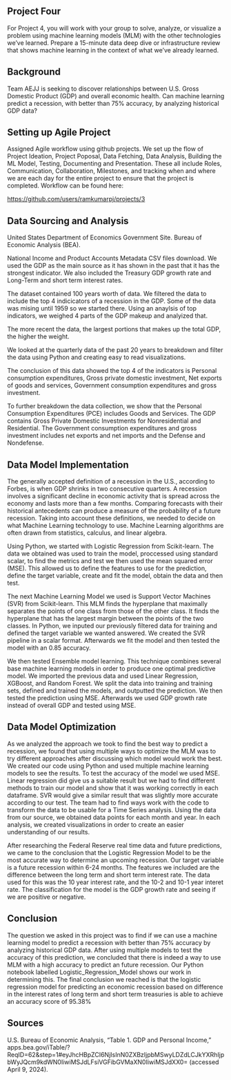 ## Project Four

For Project 4, you will work with your group to solve, analyze, or visualize a problem using machine learning models (MLM) with the other technologies we’ve learned. Prepare a 15-minute data deep dive or infrastructure review that shows machine learning in the context of what we’ve already learned.

## Background

Team AEJJ is seeking to discover relationships between U.S. Gross Domestic Product (GDP) and overall economic health. Can machine learning predict a recession, with better than 75% accuracy, by analyzing historical GDP data?

## Setting up Agile Project

Assigned Agile workflow using github projects.  We set up the flow of Project Ideation, Project Poposal, Data Fetching, Data Analysis, Building the ML Model, Testing, Documenting and Presentation. These all include Roles, Communication, Collaboration, Milestones, and tracking when and where we are each day for the entire project to ensure that the project is completed.  Workflow can be found here:

https://github.com/users/ramkumarpj/projects/3

## Data Sourcing and Analysis

United States Department of Economics Government Site. Bureau of Economic Analysis (BEA).

National Income and Product Accounts Metadata CSV files download. We used the GDP as the main source as it has shown in the past that it has the strongest indicator.  We also included the Treasury GDP growth rate and Long-Term and short term interest rates.

The dataset contained 100 years worth of data.  We filtered the data to include the top 4 indicicators of a recession in the GDP. Some of the data was mising until 1959 so we started there.  Using an anaylsis of top indicators, we weighed 4 parts of the GDP makeup and analyized that.  

The more recent the data, the largest portions that makes up the total GDP, the higher the weight.

We looked at the quarterly data of the past 20 years to breakdown and filter the data using Python and creating easy to read visualizations.

The conclusion of this data showed the top 4 of the indicators is Personal consumption expenditures, Gross private domestic investment, Net exports of goods and services, Government consumption expenditures and gross investment.

To further breakdown the data collection, we show that the Personal Consumption Expenditures (PCE) includes Goods and Services. The GDP contains Gross Private Domestic Investments for Nonresidential and Residential. The Government consumption expenditures and gross investment includes net exports and net imports and the Defense and Nondefense.

## Data Model Implementation

The generally accepted definition of a recession in the U.S., according to Forbes, is when GDP shrinks in two consecutive quarters. A recession involves a significant decline in economic activity that is spread across the economy and lasts more than a few months. Comparing forecasts with their historical antecedents can produce a measure of the probability of a future recession. Taking into account these definitions, we needed to decide on what Machine Learning technology to use.  Machine Learning algorithms are often drawn from statistics, calculus, and linear algebra. 

Using Python, we started with Logistic Regression from Scikit-learn. The data we obtained was used to train the model, proccessed using standard scalar, to find the metrics and test we then used the mean squared error (MSE).  This allowed us to define the features to use for the prediction, define the target variable, create and fit the model, obtain the data and then test.

The next Machine Learning Model we used is Support Vector Machines (SVR) from Scikit-learn. This MLM finds the hyperplane that maximally separates the points of one class from those of the other class. It finds the hyperplane that has the largest margin between the points of the two classes. In Python, we inputed our previously filtered data for training and defined the target variable we wanted answered. We created the SVR pipeline in a scalar format. Afterwards we fit the model and then tested the model with an 0.85 accuracy.

We then tested Ensemble model learning. This technique combines several base machine learning models in order to produce one optimal predictive model. We imported the previous data and used Linear Regression,  XGBoost, and Random Forest. We split the data into training and training sets, defined and trained the models, and outputted the prediction. We then tested the prediction using MSE.  Afterwards we used GDP growth rate instead of overall GDP and tested using MSE.

## Data Model Optimization

As we analyzed the approach we took to find the best way to predict a recession, we found that using multiple ways to optimize the MLM was to try different approaches after discussing which model would work the best.  We created our code using Python and used multiple machine learning models to see the results. To test the accuracy of the model we used MSE.  Linear regression did give us a suitable result but we had to find different methods to train our model and show that it was working correctly in each dataframe.  SVR would give a similar result that was slightly more accurate according to our test. The team had to find ways work with the code to transform the data to be usable for a Time Series analysis. Using the data from our source, we obtained data points for each month and year. In each analysis, we created visualizations in order to create an easier understanding of our results.

After researching the Federal Reserve real time data and future predictions, we came to the conclusion that the Logistic Regression Model to be the most accurate way to determine an upcoming recession.  Our target variable is a future recession within 6-24 months.  The features we included are the difference between the long term and short term interest rate. The data used for this was the 10 year interest rate, and the 10-2 and 10-1 year interet rate.  The classification for the model is the GDP growth rate and seeing if we are positive or negative.

## Conclusion

The question we asked in this project was to find if we can use a machine learning model to predict a recession with better than 75% accuracy by analyzing historical GDP data. After using multiple models to test the accuracy of this prediction, we concluded that there is indeed a way to use MLM with a high accuracy to predict an future recession.  Our Python notebook labelled Logistic_Regression_Model shows our work in determining this.  The final conclusion we reached is that the logistic regression model for predicting an economic recession based on difference in the interest rates of long term and short term treasuries is able to achieve an accuracy score of 95.38%

## Sources

U.S. Bureau of Economic Analysis, “Table 1. GDP and Personal Income,” apps.bea.gov/iTable/?ReqID=62&step=1#eyJhcHBpZCI6NjIsInN0ZXBzIjpbMSwyLDZdLCJkYXRhIjpbWyJQcm9kdWN0IiwiMSJdLFsiVGFibGVMaXN0IiwiMSJdXX0= (accessed April 9, 2024).

